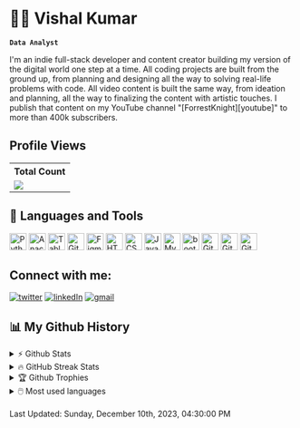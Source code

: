 # 🏄‍♂️ Vishal Kumar

**`Data Analyst`**

I'm an indie full-stack developer and content creator building my version of the digital world one step at a time. All coding projects are built from the ground up, from planning and designing all the way to solving real-life problems with code. All video content is built the same way, from ideation and planning, all the way to finalizing the content with artistic touches. I publish that content on my YouTube channel "[ForrestKnight][youtube]" to more than 400k subscribers.

## Profile Views

  <table>
    <tr>
      <th>Total Count</th>
    </tr>
    <tr>
      <td>
         <a href="https://github.com/vishaltalreja01"> <img src="https://komarev.com/ghpvc/?username=vishaltalreja01&style=for-the-badge&color=brightgreen"> </a>
      </td>
    </tr>
  </table>

## 🧰 Languages and Tools

<p>
  <img title="Python" width="30px" src="https://cdn.jsdelivr.net/gh/devicons/devicon/icons/python/python-original.svg" />
  <img title="Anaconda" width="30px" src="https://github.com/vishaltalreja01/vishaltalreja01/assets/85024054/e459280b-61f0-4ea8-bbe1-4197d138ab02">
  <img title="Tablue" width="30px" src="https://github.com/vishaltalreja01/vishaltalreja01/assets/85024054/d6c1538c-c6a5-40a3-9855-f8f22c4f1e8e">
  <img title="GitHub" width="30px" src="https://user-images.githubusercontent.com/3369400/139447912-e0f43f33-6d9f-45f8-be46-2df5bbc91289.png#gh-dark-mode-only" /> 
  <img title="Figma" width="30px" src="https://cdn.jsdelivr.net/gh/devicons/devicon/icons/figma/figma-original.svg" />
  <img title="HTML5" width="30px" src="https://cdn.jsdelivr.net/gh/devicons/devicon/icons/html5/html5-original.svg" />
  <img title="CSS3" width="30px" src="https://cdn.jsdelivr.net/gh/devicons/devicon/icons/css3/css3-original.svg" />
  <img title="JavaScript" width="30px" src="https://cdn.jsdelivr.net/gh/devicons/devicon/icons/javascript/javascript-original.svg" />
  <img title="MySQL" width="30px" src="https://cdn.jsdelivr.net/gh/devicons/devicon/icons/mysql/mysql-original.svg" />
  <img title="bootstrap" width="30px" src="https://img.icons8.com/color/48/000000/bootstrap.png"/>                    
  <img title="Git" width="30px" src="https://cdn.jsdelivr.net/gh/devicons/devicon/icons/git/git-original.svg" />
  <img title="GitHub" width="30px" src="https://user-images.githubusercontent.com/3369400/139448065-39a229ba-4b06-434b-bc67-616e2ed80c8f.png#gh-light-mode-only" />
  <img title="GitHub" width="30px" src="https://user-images.githubusercontent.com/3369400/139447912-e0f43f33-6d9f-45f8-be46-2df5bbc91289.png#gh-dark-mode-only" /> 
</p>

## Connect with me:

[![twitter](https://img.shields.io/badge/Twitter-1DA1F2?style=for-the-badge&logo=twitter&logoColor=white)](https://twitter.com/vishalktalreja)
[![linkedIn](https://img.shields.io/badge/LinkedIn-0077B5?style=for-the-badge&logo=linkedin&logoColor=white)](https://www.linkedin.com/in/vishalktalreja01/)
[![gmail](https://img.shields.io/badge/Gmail-D14836?style=for-the-badge&logo=gmail&logoColor=white)](mailto:vishaltalreja01@gmail.com)


## 📊 My Github History

<details>
  <summary>⚡ Github Stats</summary>
  <br>
  <img src="https://github-readme-stats.vercel.app/api?username=vishaltalreja01&show_icons=true&theme=gruvbox&hide_border=true" alt="Vishal's Github Stats" />
</details>


<details>
  <summary>🔥 GitHub Streak Stats</summary>
  <br>
  <img src="http://github-readme-streak-stats.herokuapp.com?user=vishaltalreja01&theme=gruvbox&hide_border=true" alt="Vishal's GitHub Streak Stats" />
</details>


<details>
  <summary>🏆 Github Trophies</summary>
  <br>
  <img src="https://github-profile-trophy.vercel.app/?username=vishaltalreja01&theme=nord" alt="Vishal's Github Activity Graph" />
</details>

<details>
  <summary>🖱️ Most used languages</summary>
  <br>
  <img src="https://github-readme-stats.vercel.app/api/top-langs?username=vishaltalreja01&show_icons=true&locale=en&layout=compact&theme=gruvbox&hide_border=true" alt="Vishal's Github Language Stats" />
</details>

<br>
<!--RECENT_ACTIVITY:last_update-->
Last Updated: Sunday, December 10th, 2023, 04:30:00 PM
<!--RECENT_ACTIVITY:last_update_end-->
